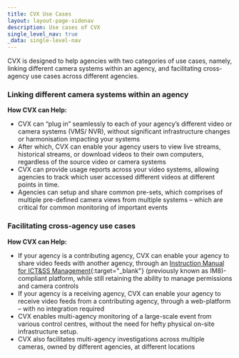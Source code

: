 ```yaml
---
title: CVX Use Cases
layout: layout-page-sidenav
description: Use cases of CVX
single_level_nav: true
_data: single-level-nav
---
```


CVX is designed to help agencies with two categories of use cases, namely, linking different camera systems within an agency, and facilitating cross-agency use cases across different agencies.

### Linking different camera systems within an agency

**How CVX can Help:**

- CVX can “plug in” seamlessly to each of your agency’s different video or camera systems (VMS/ NVR), without significant infrastructure changes or harmonisation impacting your systems
- After which, CVX can enable your agency users to view live streams, historical streams, or download videos to their own computers, regardless of the source video or camera systems
- CVX can provide usage reports across your video systems, allowing agencies to track which user accessed different videos at different points in time.
- Agencies can setup and share common pre-sets, which comprises of multiple pre-defined camera views from multiple systems – which are critical for common monitoring of important events

### Facilitating cross-agency use cases

**How CVX can Help:**

- If your agency is a contributing agency, CVX can enable your agency to share video feeds with another agency, through an [Instruction Manual for ICT&SS Management](/guidelines/standards-and-best-practices/instruction-manual-for-ict-ss-management.html){:target="_blank"} (previously known as IM8)-compliant platform, while still retaining the ability to manage permissions and camera controls
- If your agency is a receiving agency, CVX can enable your agency to receive video feeds from a contributing agency, through a web-platform – with no integration required
- CVX enables multi-agency monitoring of a large-scale event from various control centres, without the need for hefty physical on-site infrastructure setup.
- CVX also facilitates multi-agency investigations across multiple cameras, owned by different agencies, at different locations

